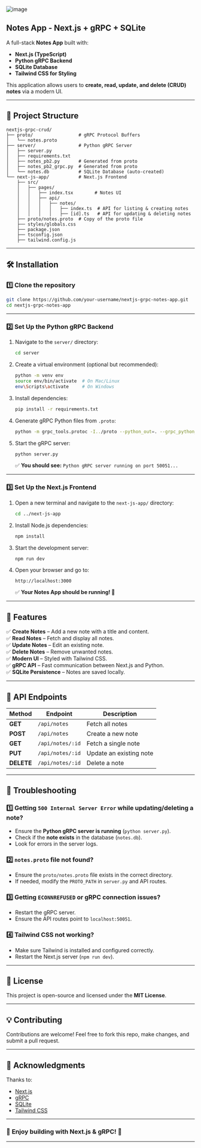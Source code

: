 
![image](https://github.com/user-attachments/assets/b8cb7f11-a887-495a-a075-c320f25ded42)


## **Notes App - Next.js + gRPC + SQLite**
A full-stack **Notes App** built with:
- **Next.js (TypeScript)**
- **Python gRPC Backend**
- **SQLite Database**
- **Tailwind CSS for Styling**

This application allows users to **create, read, update, and delete (CRUD) notes** via a modern UI.

---

## **📂 Project Structure**
```
nextjs-grpc-crud/
├── proto/                 # gRPC Protocol Buffers
│   └── notes.proto
├── server/                # Python gRPC Server
│   ├── server.py
│   ├── requirements.txt
│   ├── notes_pb2.py       # Generated from proto
│   ├── notes_pb2_grpc.py  # Generated from proto
│   └── notes.db           # SQLite Database (auto-created)
└── next-js-app/           # Next.js Frontend
    ├── src/
    │   ├── pages/
    │   │   ├── index.tsx        # Notes UI
    │   │   ├── api/
    │   │   │   ├── notes/
    │   │   │   │   ├── index.ts  # API for listing & creating notes
    │   │   │   │   ├── [id].ts   # API for updating & deleting notes
    ├── proto/notes.proto  # Copy of the proto file
    ├── styles/globals.css
    ├── package.json
    ├── tsconfig.json
    ├── tailwind.config.js
```

---

## **🛠 Installation**
### **1️⃣ Clone the repository**
```bash
git clone https://github.com/your-username/nextjs-grpc-notes-app.git
cd nextjs-grpc-notes-app
```

---

### **2️⃣ Set Up the Python gRPC Backend**
1. Navigate to the `server/` directory:
   ```bash
   cd server
   ```
2. Create a virtual environment (optional but recommended):
   ```bash
   python -m venv env
   source env/bin/activate  # On Mac/Linux
   env\Scripts\activate     # On Windows
   ```
3. Install dependencies:
   ```bash
   pip install -r requirements.txt
   ```
4. Generate gRPC Python files from `.proto`:
   ```bash
   python -m grpc_tools.protoc -I../proto --python_out=. --grpc_python_out=. ../proto/notes.proto
   ```
5. Start the gRPC server:
   ```bash
   python server.py
   ```
   ✅ **You should see:** `Python gRPC server running on port 50051...`

---

### **3️⃣ Set Up the Next.js Frontend**
1. Open a new terminal and navigate to the `next-js-app/` directory:
   ```bash
   cd ../next-js-app
   ```
2. Install Node.js dependencies:
   ```bash
   npm install
   ```
3. Start the development server:
   ```bash
   npm run dev
   ```
4. Open your browser and go to:
   ```
   http://localhost:3000
   ```
   ✅ **Your Notes App should be running! 🎉**

---

## **🚀 Features**
✅ **Create Notes** – Add a new note with a title and content.  
✅ **Read Notes** – Fetch and display all notes.  
✅ **Update Notes** – Edit an existing note.  
✅ **Delete Notes** – Remove unwanted notes.  
✅ **Modern UI** – Styled with Tailwind CSS.  
✅ **gRPC API** – Fast communication between Next.js and Python.  
✅ **SQLite Persistence** – Notes are saved locally.  

---

## **🔗 API Endpoints**
| Method | Endpoint        | Description                  |
|--------|---------------|------------------------------|
| **GET**  | `/api/notes`    | Fetch all notes              |
| **POST** | `/api/notes`    | Create a new note            |
| **GET**  | `/api/notes/:id` | Fetch a single note          |
| **PUT**  | `/api/notes/:id` | Update an existing note      |
| **DELETE** | `/api/notes/:id` | Delete a note               |

---

## **🐛 Troubleshooting**
### **1️⃣ Getting `500 Internal Server Error` while updating/deleting a note?**
- Ensure the **Python gRPC server is running** (`python server.py`).
- Check if the **note exists** in the database (`notes.db`).
- Look for errors in the server logs.

### **2️⃣ `notes.proto` file not found?**
- Ensure the `proto/notes.proto` file exists in the correct directory.
- If needed, modify the `PROTO_PATH` in `server.py` and API routes.

### **3️⃣ Getting `ECONNREFUSED` or gRPC connection issues?**
- Restart the gRPC server.
- Ensure the API routes point to `localhost:50051`.

### **4️⃣ Tailwind CSS not working?**
- Make sure Tailwind is installed and configured correctly.
- Restart the Next.js server (`npm run dev`).

---

## **📜 License**
This project is open-source and licensed under the **MIT License**.

---

## **💡 Contributing**
Contributions are welcome! Feel free to fork this repo, make changes, and submit a pull request.

---

## **🙌 Acknowledgments**
Thanks to:
- [Next.js](https://nextjs.org/)
- [gRPC](https://grpc.io/)
- [SQLite](https://www.sqlite.org/)
- [Tailwind CSS](https://tailwindcss.com/)

---

### 🎉 **Enjoy building with Next.js & gRPC! 🚀**
---
